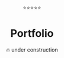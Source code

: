 <p align="center">⭐⭐⭐⭐⭐</p>
<h1 align="center">Portfolio</h1>
<p align="center">🔥 under construction</p>
